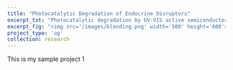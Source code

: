 ```yaml
---
title: "Photocatalytic Degradation of Endocrine Disruptors"
excerpt_txt: "Photocatalytic degradation by UV-VIS active semiconductor nanorod. [Pubilcation](https://chemistry-europe.onlinelibrary.wiley.com/doi/abs/10.1002/slct.201701181){:target='_blank'}"
excerpt_fig: "<img src='/images/blending.png' width='500' height='600'>"
project_type: 'ug'
collection: research
---
```


This is my sample project 1
